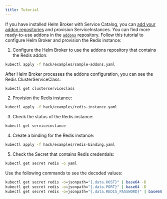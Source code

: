 ```yaml
---
title: Tutorial
---
```


If you have installed Helm Broker with Service Catalog, you can [add your addon repositories](./07-create-addons-repo.md) and provision ServiceInstances. You can find more ready-to-use addons in the [`addons`](https://github.com/kyma-project/addons) repository. Follow this tutorial to configure Helm Broker and provision the Redis instance:

1. Configure the Helm Broker to use the addons repository that contains the Redis addon:
```bash
kubectl apply -f hack/examples/sample-addons.yaml
```

After Helm Broker processes the addons configuration, you can see the Redis ClusterServiceClass:
```bash
kubectl get clusterserviceclass
```

2. Provision the Redis instance:
```bash
kubectl apply -f hack/examples/redis-instance.yaml
```

3. Check the status of the Redis instance:
```bash
kubectl get serviceinstance
```

4. Create a binding for the Redis instance:
```bash
kubectl apply -f hack/examples/redis-binding.yaml
```

5. Check the Secret that contains Redis credentials:
```bash
kubectl get secret redis -o yaml
```

Use the following commands to see the decoded values:
```bash
kubectl get secret redis -o=jsonpath="{.data.HOST}" | base64 -D
kubectl get secret redis -o=jsonpath="{.data.PORT}" | base64 -D
kubectl get secret redis -o=jsonpath="{.data.REDIS_PASSWORD}" | base64 -D
```
